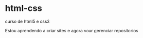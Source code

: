 # html-css
 curso de html5 e css3

Estou aprendendo a criar sites e agora vour gerenciar reposítorios